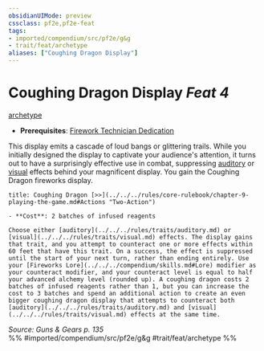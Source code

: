 ```yaml
---
obsidianUIMode: preview
cssclass: pf2e,pf2e-feat
tags:
- imported/compendium/src/pf2e/g&g
- trait/feat/archetype
aliases: ["Coughing Dragon Display"]
---
```

# Coughing Dragon Display  *Feat 4*  
[archetype](archetype.md)  

- **Prerequisites**: [Firework Technician Dedication](firework-technician-dedication-g-g.md)

This display emits a cascade of loud bangs or glittering trails. While you initially designed the display to captivate your audience's attention, it turns out to have a surprisingly effective use in combat, suppressing [auditory](auditory.md) or [visual](visual.md) effects behind your magnificent display. You gain the Coughing Dragon fireworks display.

```ad-embed-ability
title: Coughing Dragon [>>](../../../rules/core-rulebook/chapter-9-playing-the-game.md#Actions "Two-Action")

- **Cost**: 2 batches of infused reagents

Choose either [auditory](../../../rules/traits/auditory.md) or [visual](../../../rules/traits/visual.md) effects. The display gains that trait, and you attempt to counteract one or more effects within 60 feet that have this trait. On a success, the effect is suppressed until the start of your next turn, rather than ending entirely. Use your [Fireworks Lore](../../../compendium/skills.md#Lore) modifier as your counteract modifier, and your counteract level is equal to half your advanced alchemy level (rounded up). A coughing dragon costs 2 batches of infused reagents rather than 1, but you can increase the cost to 3 batches and spend an additional action to create an even bigger coughing dragon display that attempts to counteract both [auditory](../../../rules/traits/auditory.md) and [visual](../../../rules/traits/visual.md) effects at the same time.
```

*Source: Guns & Gears p. 135*  
%% #imported/compendium/src/pf2e/g&g #trait/feat/archetype %%
